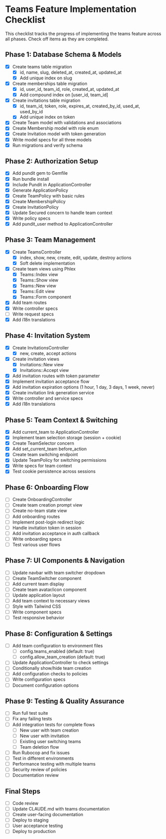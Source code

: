 # Teams Feature Implementation Checklist

This checklist tracks the progress of implementing the teams feature across all phases. Check off items as they are completed.

## Phase 1: Database Schema & Models
- [x] Create teams table migration
  - [x] id, name, slug, deleted_at, created_at, updated_at
  - [x] Add unique index on slug
- [x] Create memberships table migration
  - [x] id, user_id, team_id, role, created_at, updated_at
  - [x] Add compound index on [user_id, team_id]
- [x] Create invitations table migration
  - [x] id, team_id, token, role, expires_at, created_by_id, used_at, used_by_id
  - [x] Add unique index on token
- [x] Create Team model with validations and associations
- [x] Create Membership model with role enum
- [x] Create Invitation model with token generation
- [x] Write model specs for all three models
- [x] Run migrations and verify schema

## Phase 2: Authorization Setup
- [x] Add pundit gem to Gemfile
- [x] Run bundle install
- [x] Include Pundit in ApplicationController
- [x] Generate ApplicationPolicy
- [x] Create TeamPolicy with basic rules
- [x] Create MembershipPolicy
- [x] Create InvitationPolicy
- [x] Update Secured concern to handle team context
- [x] Write policy specs
- [x] Add pundit_user method to ApplicationController

## Phase 3: Team Management
- [x] Create TeamsController
  - [x] index, show, new, create, edit, update, destroy actions
  - [x] Soft delete implementation
- [x] Create team views using Phlex
  - [x] Teams::Index view
  - [x] Teams::Show view
  - [x] Teams::New view
  - [x] Teams::Edit view
  - [x] Teams::Form component
- [x] Add team routes
- [x] Write controller specs
- [ ] Write request specs
- [x] Add i18n translations

## Phase 4: Invitation System
- [x] Create InvitationsController
  - [x] new, create, accept actions
- [x] Create invitation views
  - [x] Invitations::New view
  - [x] Invitations::Accept view
- [x] Add invitation routes with token parameter
- [x] Implement invitation acceptance flow
- [x] Add invitation expiration options (1 hour, 1 day, 3 days, 1 week, never)
- [x] Create invitation link generation service
- [x] Write controller and service specs
- [x] Add i18n translations

## Phase 5: Team Context & Switching
- [x] Add current_team to ApplicationController
- [x] Implement team selection storage (session + cookie)
- [x] Create TeamSelector concern
- [x] Add set_current_team before_action
- [x] Create team switching endpoint
- [x] Update TeamPolicy for switching permissions
- [x] Write specs for team context
- [x] Test cookie persistence across sessions

## Phase 6: Onboarding Flow
- [ ] Create OnboardingController
- [ ] Create team creation prompt view
- [ ] Create no-team state view
- [ ] Add onboarding routes
- [ ] Implement post-login redirect logic
- [ ] Handle invitation token in session
- [ ] Add invitation acceptance in auth callback
- [ ] Write onboarding specs
- [ ] Test various user flows

## Phase 7: UI Components & Navigation
- [ ] Update navbar with team switcher dropdown
- [ ] Create TeamSwitcher component
- [ ] Add current team display
- [ ] Create team avatar/icon component
- [ ] Update application layout
- [ ] Add team context to necessary views
- [ ] Style with Tailwind CSS
- [ ] Write component specs
- [ ] Test responsive behavior

## Phase 8: Configuration & Settings
- [ ] Add team configuration to environment files
  - [ ] config.teams_enabled (default: true)
  - [ ] config.allow_team_creation (default: true)
- [ ] Update ApplicationController to check settings
- [ ] Conditionally show/hide team creation
- [ ] Add configuration checks to policies
- [ ] Write configuration specs
- [ ] Document configuration options

## Phase 9: Testing & Quality Assurance
- [ ] Run full test suite
- [ ] Fix any failing tests
- [ ] Add integration tests for complete flows
  - [ ] New user with team creation
  - [ ] New user with invitation
  - [ ] Existing user switching teams
  - [ ] Team deletion flow
- [ ] Run Rubocop and fix issues
- [ ] Test in different environments
- [ ] Performance testing with multiple teams
- [ ] Security review of policies
- [ ] Documentation review

## Final Steps
- [ ] Code review
- [ ] Update CLAUDE.md with teams documentation
- [ ] Create user-facing documentation
- [ ] Deploy to staging
- [ ] User acceptance testing
- [ ] Deploy to production
